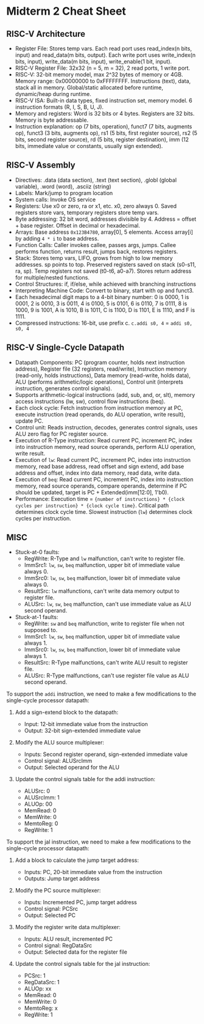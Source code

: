 # Midterm 2 Cheat Sheet

## RISC-V Architecture

- Register File: Stores temp vars. Each read port uses read_index(n bits, input) and read_data(m bits, output). Each write port uses write_index(n bits, input), write_data(m bits, input), write_enable(1 bit, input).
- RISC-V Register File: 32x32 (n = 5, m = 32), 2 read ports, 1 write port.
- RISC-V: 32-bit memory model, max 2^32 bytes of memory or 4GB. Memory range: 0x00000000 to 0xFFFFFFFF. Instructions (text), data, stack all in memory. Global/static allocated before runtime, dynamic/heap during runtime.
- RISC-V ISA: Built-in data types, fixed instruction set, memory model. 6 instruction formats (R, I, S, B, U, J).
- Memory and registers: Word is 32 bits or 4 bytes. Registers are 32 bits. Memory is byte addressable.
- Instruction explanation: op (7 bits, operation), funct7 (7 bits, augments op), funct3 (3 bits, augments op), rs1 (5 bits, first register source), rs2 (5 bits, second register source), rd (5 bits, register destination), imm (12 bits, immediate value or constants, usually sign extended).

## RISC-V Assembly

- Directives: .data (data section), .text (text section), .globl (global variable), .word (word), .asciiz (string)
- Labels: Mark/jump to program location
- System calls: Invoke OS service
- Registers: Use x0 or zero, ra or x1, etc. x0, zero always 0. Saved registers store vars, temporary registers store temp vars.
- Byte addressing: 32 bit word, addresses divisible by 4. Address = offset + base register. Offset in decimal or hexadecimal.
- Arrays: Base address `0x123B4780`, array[0], 5 elements. Access array[i] by adding `4 * i` to base address.
- Function Calls: Caller invokes callee, passes args, jumps. Callee performs function, returns result, jumps back, restores registers.
- Stack: Stores temp vars, LIFO, grows from high to low memory addresses. sp points to top. Preserved registers saved on stack (s0-s11, ra, sp). Temp registers not saved (t0-t6, a0-a7). Stores return address for multiple/nested functions.
- Control Structures: if, if/else, while achieved with branching instructions
- Interpreting Machine Code: Convert to binary, start with op and funct3.
- Each hexadecimal digit maps to a 4-bit binary number: 0 is 0000, 1 is 0001, 2 is 0010, 3 is 0011, 4 is 0100, 5 is 0101, 6 is 0110, 7 is 0111, 8 is 1000, 9 is 1001, A is 1010, B is 1011, C is 1100, D is 1101, E is 1110, and F is 1111.
- Compressed instructions: 16-bit, use prefix c. `c.addi s0, 4` = `addi s0, s0, 4`

## RISC-V Single-Cycle Datapath

- Datapath Components: PC (program counter, holds next instruction address), Register file (32 registers, read/write), Instruction memory (read-only, holds instructions), Data memory (read-write, holds data), ALU (performs arithmetic/logic operations), Control unit (interprets instruction, generates control signals).
- Supports arithmetic-logical instructions (add, sub, and, or, slt), memory access instructions (lw, sw), control flow instructions (beq).
- Each clock cycle: Fetch instruction from instruction memory at PC, execute instruction (read operands, do ALU operation, write result), update PC.
- Control unit: Reads instruction, decodes, generates control signals, uses ALU zero flag for PC register source.
- Execution of R-Type instruction: Read current PC, increment PC, index into instruction memory, read source operands, perform ALU operation, write result.
- Execution of `lw`: Read current PC, increment PC, index into instruction memory, read base address, read offset and sign extend, add base address and offset, index into data memory, read data, write data.
- Execution of `beq`: Read current PC, increment PC, index into instruction memory, read source operands, compare operands, determine if PC should be updated, target is PC + Extended(imm[12:0], 1'b0).
- Performance: Execution time = `{number of instructions} * {clock cycles per instruction} * {clock cycle time}`. Critical path determines clock cycle time. Slowest instruction (`lw`) determines clock cycles per instruction.

## MISC

- Stuck-at-0 faults:
  - RegWrite: R-Type and `lw` malfunction, can't write to register file.
  - ImmSrc1: `lw`, `sw`, `beq` malfunction, upper bit of immediate value always 0.
  - ImmSrc0: `lw`, `sw`, `beq` malfunction, lower bit of immediate value always 0.
  - ResultSrc: `lw` malfunctions, can't write data memory output to register file.
  - ALUSrc: `lw`, `sw`, `beq` malfunction, can't use immediate value as ALU second operand.
- Stuck-at-1 faults:
  - RegWrite: `sw` and `beq` malfunction, write to register file when not supposed to.
  - ImmSrc1: `lw`, `sw`, `beq` malfunction, upper bit of immediate value always 1.
  - ImmSrc0: `lw`, `sw`, `beq` malfunction, lower bit of immediate value always 1.
  - ResultSrc: R-Type malfunctions, can't write ALU result to register file.
  - ALUSrc: R-Type malfunctions, can't use register file value as ALU second operand.

To support the `addi` instruction, we need to make a few modifications to the single-cycle processor datapath:

1. Add a sign-extend block to the datapath:
   - Input: 12-bit immediate value from the instruction
   - Output: 32-bit sign-extended immediate value

2. Modify the ALU source multiplexer:
   - Inputs: Second register operand, sign-extended immediate value
   - Control signal: ALUSrcImm
   - Output: Selected operand for the ALU

3. Update the control signals table for the addi instruction:
   - ALUSrc: 0
   - ALUSrcImm: 1
   - ALUOp: 00
   - MemRead: 0
   - MemWrite: 0
   - MemtoReg: 0
   - RegWrite: 1

To support the jal instruction, we need to make a few modifications to the single-cycle processor datapath:

1. Add a block to calculate the jump target address:
   - Inputs: PC, 20-bit immediate value from the instruction
   - Outputs: Jump target address

2. Modify the PC source multiplexer:
   - Inputs: Incremented PC, jump target address
   - Control signal: PCSrc
   - Output: Selected PC

3. Modify the register write data multiplexer:
   - Inputs: ALU result, incremented PC
   - Control signal: RegDataSrc
   - Output: Selected data for the register file

4. Update the control signals table for the jal instruction:
   - PCSrc: 1
   - RegDataSrc: 1
   - ALUOp: xx
   - MemRead: 0
   - MemWrite: 0
   - MemtoReg: x
   - RegWrite: 1